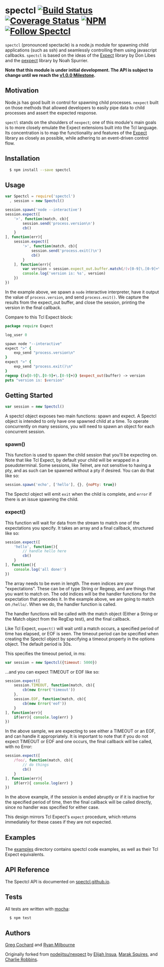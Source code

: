 # spectcl [![Build Status](https://travis-ci.org/spectcl/spectcl.svg)](https://travis-ci.org/spectcl/spectcl) [![Coverage Status](https://coveralls.io/repos/spectcl/spectcl/badge.svg)](https://coveralls.io/r/spectcl/spectcl) [![NPM](https://nodei.co/npm/spectcl.png?mini=true)](https://nodei.co/npm/spectcl/) [![Follow Spectcl](https://img.shields.io/twitter/follow/spectcl.svg?style=social)](https://twitter.com/intent/follow?screen_name=spectcl)

`spectcl` (pronounced spectacle) is a node.js module for spawning child applications
(such as ssh) and seamlessly controlling them using javascript callbacks. `spectcl`
is based on the ideas of the [Expect][0] library by Don Libes and the [pexpect][1]
library by Noah Spurrier.

**Note that this module is under initial development.
The API is subject to change until we reach the 
[v1.0.0 Milestone](https://github.com/spectcl/spectcl/milestones/v1.0.0).**

## Motivation

Node.js has good built in control for spawning child processes. `nexpect` built on
those methods that allowed developers to easily pipe data to child processes and
assert the expected response.

`spectl` stands on the shoulders of `nexpect`; one of this module's main goals is
to more closely emulate the Expect extensions built into the Tcl language. Its
concentration is to map the functionality and features of the [Expect][0] library
as closely as possible, while adhering to an event-driven control flow.

## Installation

``` bash
  $ npm install --save spectcl
```

## Usage

``` js
var Spectcl = require('spectcl')
  , session = new Spectcl()

session.spawn('node --interactive')
session.expect([
    '>', function(match, cb){
        session.send('process.version\n')
        cb()
    }
], function(err){
    session.expect([
        '>', function(match, cb){
            session.send('process.exit()\n')
            cb()
        }
    ], function(err){
        var version = session.expect_out.buffer.match(/(v[0-9]\.[0-9]+\.[0-9]+)/)[1]
        console.log('version is: %s', version)
    })
})
```

In the example above, we spawn a `node` interactive interpreter, have it output the
value of `process.version`, and send `process.exit()`.  We capture the results from
the expect_out buffer, and close the session, printing the version in the final
callback.

Compare to this Tcl Expect block:

``` tcl
package require Expect

log_user 0

spawn node "--interactive"
expect ">" {
    exp_send "process.version\n"
}
expect ">" {
    exp_send "process.exit()\n"
}
regexp {(v[0-9]\.[0-9]+\.[0-9]+)} $expect_out(buffer) -> version
puts "version is: $version"
```

## Getting Started

```js
var session = new Spectcl()
```

A spectcl object exposes two main functions: spawn and expect.  A Spectcl object is intended to only have
one spawned child at a time.  To operate concurrently on many sessions, you will need to spawn an object
for each concurrent session.

### spawn()

This function is used to spawn the child session that you'll be expecting on.  Note that like Tcl Expect,
by default your child will be wrapped in a pseudoterminal. Some sessions, like Telnet, are not sensitive
to having a pty, and as such can be spawned without a pty if desired.  You can do that like so:

```js
session.spawn('echo', ['hello'], {}, {noPty: true})
```

The Spectcl object will emit `exit` when the child is complete, and `error` if there is an issue spawning
the child.

### expect()

This function will wait for data from the stream to match one of the expectations you specify.
It takes an array and a final callback, structured like so:

```js
session.expect([
    'hello', function(){
        // handle hello here
        cb()
    }
], function(){
    console.log('all done!')
})
```

The array needs to be even in length.  The even indices are your "expectations".  These can be of type
String or Regexp, and are things that you want to match on.  The odd indices will be the handler functions
for the expectation that precedes it.  In the example above, we are going to match on `/hello/`.  When we
do, the handler function is called.  

The handler functions will be called with the match object (Either a String or the Match object from the
RegExp test), and the final callback.

Like Tcl Expect, `expect()` will wait until a match occurs, a specified period of time has elapsed,
or EOF is seen.  The timeout period can be specified when creating the Spectcl object by specifying a
timeout property in the options object.  The default period is 30s.  

This specifies the timeout period, in ms:
```js
var session = new Spectcl({timeout: 5000})
```

...and you can expect TIMEOUT or EOF like so:

```js
session.expect([
    session.TIMEOUT, function(match, cb){
        cb(new Error('timeout'))
    },
    session.EOF, function(match, cb){
        cb(new Error('eof'))
    }
], function(err){
    if(err){ console.log(err) }
})
``` 

In the above sample, we are expecting to see either a TIMEOUT or an EOF, and can handle it appropriately.
It is important to note that if you do not expect TIMEOUT or EOF and one occurs, the final callback will
be called, with no Error:

```js
session.expect([
    /foo/, function(match, cb){
        // do things
        cb()
    }
], function(err){
    if(err){ console.log(err) }
})
``` 

In the above example, if the session is ended abruptly or if it is inactive for the specified period of
time, then the final callback will be called directly, since no handler was specified for either case.

This design mirrors Tcl Expect's `expect` procedure, which returns immediately for these cases if they
are not expected.

## Examples

The [examples](examples) directory contains spectcl code examples, as well as their Tcl Expect equivalents.


## API Reference

The Spectcl API is documented on [spectcl.github.io](https://github.com/spectcl/spectcl.github.io/blob/master/api.html).

## Tests

All tests are written with [mocha][4]:

``` bash
  $ npm test
```

## Authors

[Greg Cochard][5] and [Ryan Milbourne][6]

Originally forked from [nodejitsu/nexpect][7] by [Elijah Insua][8], [Marak Squires][9], and [Charlie Robbins][10].

[0]: http://www.tcl.tk/man/expect5.31/expect.1.html
[1]: http://pexpect.sourceforge.net/pexpect.html
[2]: https://github.com/spectcl/spectcl/tree/master/examples
[3]: https://github.com/spectcl/spectcl/tree/master/test/spectcl.js
[4]: http://mochajs.org
[5]: https://github.com/gcochard
[6]: https://github.com/ryanbmilbourne
[7]: http://github.com/nodejitsu/nexpect
[8]: http://github.com/tmpvar
[9]: http://github.com/marak
[10]: http://github.com/indexzero
